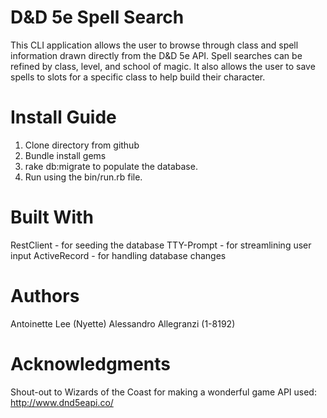 # D&D 5e Spell Search

This CLI application allows the user to browse through class and spell information drawn directly from the D&D 5e API. Spell searches can be refined by class, level, and school of magic. It also allows the user to save spells to slots for a specific class to help build their character.

# Install Guide
1. Clone directory from github
2. Bundle install gems
3. rake db:migrate to populate the database.
4. Run using the bin/run.rb file.

# Built With
RestClient - for seeding the database
TTY-Prompt - for streamlining user input
ActiveRecord - for handling database changes

# Authors
Antoinette Lee (Nyette)
Alessandro Allegranzi (1-8192)

# Acknowledgments
Shout-out to Wizards of the Coast for making a wonderful game
API used: http://www.dnd5eapi.co/

